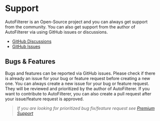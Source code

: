 # Support
AutoFilterer is an Open-Source project and you can always get support from the community. You can also get support from the author of AutoFilterer via using GitHub issues or discussions.

- [GitHub Discussions](https://github.com/enisn/AutoFilterer/discussions)
- [GitHub Issues](https://github.com/enisn/AutoFilterer/issues)

## Bugs & Features
Bugs and features can be reported via GitHub issues. Please check if there is already an issue for your bug or feature request before creating a new one. You can always create a new issue for your bug or feature request. They will be reviewed and prioritized by the author of AutoFilterer. If you want to contribute to AutoFilterer, you can also create a pull request after your issue/feature request is approved.

> _If you are looking for prioritized bug fix/feature request see [Premium Support](PremiumSupport.md)_